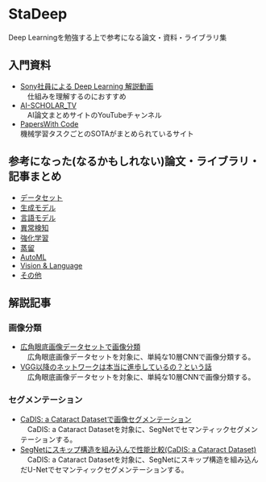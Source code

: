 # StaDeep

Deep Learningを勉強する上で参考になる論文・資料・ライブラリ集

## 入門資料

- [Sony社員による Deep Learning 解説動画](https://www.youtube.com/channel/UCRTV5p4JsXV3YTdYpTJECRA)  
　仕組みを理解するのにおすすめ
- [AI-SCHOLAR_TV](https://www.youtube.com/channel/UCiIEyIvEDUx6wI0e0ZqdHug)  
　AI論文まとめサイトのYouTubeチャンネル
- [PapersWith Code](https://paperswithcode.com/sota)  
  機械学習タスクごとのSOTAがまとめられているサイト

## 参考になった(なるかもしれない)論文・ライブラリ・記事まとめ

- [データセット](reference/dataset.md)
- [生成モデル](reference/generated.md)
- [言語モデル](reference/language.md)
- [異常検知](reference/anomaly.md)
- [強化学習](reference/reinforcement.md)
- [蒸留](reference/distillation.md)
- [AutoML](reference/AutoML.md)
- [Vision & Language](reference/Vision-and-Language)
- [その他](reference/others.md)

## 解説記事

### 画像分類

- [広角眼底画像データセットで画像分類](Image_classification/simple_cnn_classifier/README.md)  
　広角眼底画像データセットを対象に、単純な10層CNNで画像分類する。
- [VGG以降のネットワークは本当に進歩しているの？という話](Image_classification/fine-turning/README.md)  
　広角眼底画像データセットを対象に、単純な10層CNNで画像分類する。

### セグメンテーション

- [CaDIS: a Cataract Datasetで画像セグメンテーション](Image_segmentation/SegNet/README.md)  
　CaDIS: a Cataract Datasetを対象に、SegNetでセマンティックセグメンテーションする。
- [SegNetにスキップ構造を組み込んで性能比較(CaDIS: a Cataract Dataset)](Image_segmentation/U-Net/README.md)  
　CaDIS: a Cataract Datasetを対象に、SegNetにスキップ構造を組み込んだU-Netでセマンティックセグメンテーションする。
